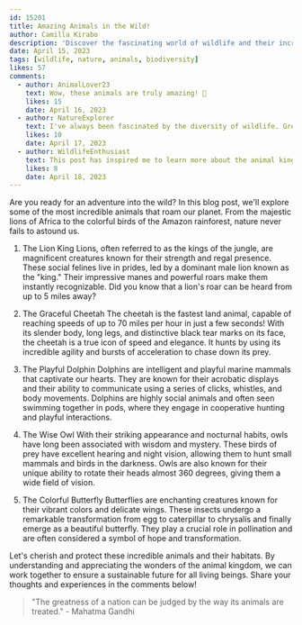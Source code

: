 ```yaml
---
id: 15201
title: Amazing Animals in the Wild!
author: Camilla Kirabo
description: 'Discover the fascinating world of wildlife and their incredible behaviors.'
date: April 15, 2023
tags: [wildlife, nature, animals, biodiversity]
likes: 57
comments:
  - author: AnimalLover23
    text: Wow, these animals are truly amazing! 🐾
    likes: 15
    date: April 16, 2023
  - author: NatureExplorer
    text: I've always been fascinated by the diversity of wildlife. Great post! 🌿
    likes: 10
    date: April 17, 2023
  - author: WildlifeEnthusiast
    text: This post has inspired me to learn more about the animal kingdom. Thanks! 🦁
    likes: 8
    date: April 18, 2023
---
```


Are you ready for an adventure into the wild? In this blog post, we'll explore some of the most incredible animals that roam our planet. From the majestic lions of Africa to the colorful birds of the Amazon rainforest, nature never fails to astound us.

1. The Lion King
   Lions, often referred to as the kings of the jungle, are magnificent creatures known for their strength and regal presence. These social felines live in prides, led by a dominant male lion known as the "king." Their impressive manes and powerful roars make them instantly recognizable. Did you know that a lion's roar can be heard from up to 5 miles away?

2. The Graceful Cheetah
   The cheetah is the fastest land animal, capable of reaching speeds of up to 70 miles per hour in just a few seconds! With its slender body, long legs, and distinctive black tear marks on its face, the cheetah is a true icon of speed and elegance. It hunts by using its incredible agility and bursts of acceleration to chase down its prey.

3. The Playful Dolphin
   Dolphins are intelligent and playful marine mammals that captivate our hearts. They are known for their acrobatic displays and their ability to communicate using a series of clicks, whistles, and body movements. Dolphins are highly social animals and often seen swimming together in pods, where they engage in cooperative hunting and playful interactions.

4. The Wise Owl
   With their striking appearance and nocturnal habits, owls have long been associated with wisdom and mystery. These birds of prey have excellent hearing and night vision, allowing them to hunt small mammals and birds in the darkness. Owls are also known for their unique ability to rotate their heads almost 360 degrees, giving them a wide field of vision.

5. The Colorful Butterfly
   Butterflies are enchanting creatures known for their vibrant colors and delicate wings. These insects undergo a remarkable transformation from egg to caterpillar to chrysalis and finally emerge as a beautiful butterfly. They play a crucial role in pollination and are often considered a symbol of hope and transformation.

Let's cherish and protect these incredible animals and their habitats. By understanding and appreciating the wonders of the animal kingdom, we can work together to ensure a sustainable future for all living beings. Share your thoughts and experiences in the comments below!

> "The greatness of a nation can be judged by the way its animals are treated." - Mahatma Gandhi
